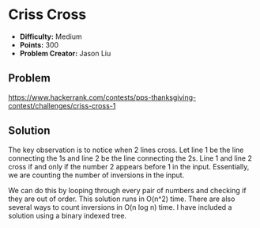 # Criss Cross

* **Difficulty:** Medium
* **Points:** 300
* **Problem Creator:** Jason Liu

## Problem

https://www.hackerrank.com/contests/pps-thanksgiving-contest/challenges/criss-cross-1

## Solution

The key observation is to notice when 2 lines cross. Let line 1 be the line connecting the 1s and line 2 be the line connecting the 2s. Line 1 and line 2 cross if and only if the number 2 appears before 1 in the input. Essentially, we are counting the number of inversions in the input.

We can do this by looping through every pair of numbers and checking if they are out of order. This solution runs in O(n^2) time. There are also several ways to count inversions in O(n log n) time. I have included a solution using a binary indexed tree.
